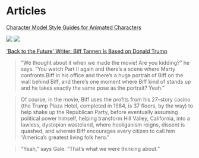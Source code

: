 # Articles

[Character Model Style Guides for Animated Characters](http://www.geek.com/news/animation-style-guides-for-your-favorite-tv-shows-are-extremely-cool-1643995/)

<img src="http://www.geek.com/wp-content/uploads/2016/01/margehidef1-590x462.jpg" style="max-width:500px;" />
<img src="http://www.geek.com/wp-content/uploads/2016/01/Rick-heads-590x738.jpg" style="max-width:500px;" />

['Back to the Future' Writer: Biff Tannen Is Based on Donald Trump](http://www.thedailybeast.com/articles/2015/10/21/how-back-to-the-future-predicted-trump.html)

> “We thought about it when we made the movie! Are you kidding?” he says. “You watch Part II again and there’s a scene where Marty confronts Biff in his office and there’s a huge portrait of Biff on the wall behind Biff, and there’s one moment where Biff kind of stands up and he takes exactly the same pose as the portrait? Yeah.”

> Of course, in the movie, Biff uses the profits from his 27-story casino (the Trump Plaza Hotel, completed in 1984, is 37 floors, by the way) to help shake up the Republican Party, before eventually assuming political power himself, helping transform Hill Valley, California, into a lawless, dystopian wasteland, where hooliganism reigns, dissent is quashed, and wherein Biff encourages every citizen to call him “America’s greatest living folk hero.”

> “Yeah,” says Gale. “That’s what we were thinking about.”
